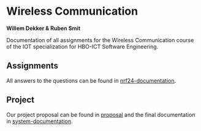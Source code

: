 # Wireless Communication

**Willem Dekker & Ruben Smit**

Documentation of all assignments for the Wireless Communication course of the IOT specialization for HBO-ICT Software Engineering.

## Assignments

All answers to the questions can be found in [nrf24-documentation](https://rubensmit.github.io/wireless-communication/nrf24-documentation).

## Project

Our project proposal can be found in [proposal](https://rubensmit.github.io/wireless-communication/proposal) and the final documentation in [system-documentation](https://rubensmit.github.io/wireless-communication/system-documentation).
